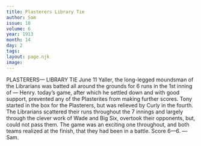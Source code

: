```yaml
---
title: Plasterers Library Tie
author: Sam
issue: 18
volume: 6
year: 1913
month: 14
day: 2
tags:
layout: page.njk
image:
---
```

PLASTERERS— LIBRARY TIE   June 11   Yaller, the long-legged moundsman of the Librarians was batted all around the grounds for 6 runs in the 1st inning of — Henry. today’s game, after which he settled down and with good support, prevented any of the Plasterites from making further scores. Tony started in the box for the Plasterers, but was relieved by Curly in the fourth. The Librarians scattered their runs throughout the 7 innings and largely through the clever work of Wade and Big Six, overtook their opponents, but, could not pass them. The game was an exciting one throughout, and both teams realized at the finish, that they had been in a battle. Score 6—6. —Sam. 
